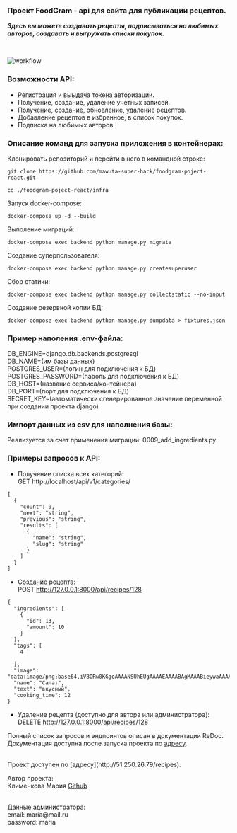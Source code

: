### Проект FoodGram - api для сайта для публикации рецептов.

***Здесь вы можете создавать рецепты, подписываться на любимых авторов, создавать и выгружать списки покупок.***


<br>

![workflow](https://github.com/mawuta-super-hack/foodgram-poject-react/actions/workflows/foodgram_workflow.yml/badge.svg?)

### Возможности API:
- Регистрация и выыдача токена авторизации.
- Получение, создание, удаление учетных записей.
- Получение, создание, обновление, удаление рецептов.
- Добавление рецептов в избранное, в список покупок.
- Подписка на любимых авторов.


### Описание команд для запуска приложения в контейнерах:

Клонировать репозиторий и перейти в него в командной строке:

```
git clone https://github.com/mawuta-super-hack/foodgram-poject-react.git
```

```
cd ./foodgram-poject-react/infra
```

Запуск docker-compose:
```
docker-compose up -d --build
```

Выполение миграций:
```
docker-compose exec backend python manage.py migrate
```

Создание суперпользователя:
```
docker-compose exec backend python manage.py createsuperuser
```

Cбор статики:
```
docker-compose exec backend python manage.py collectstatic --no-input 
```

Создание резервной копии БД:
```
docker-compose exec backend python manage.py dumpdata > fixtures.json
```

### Пример наполения .env-файла:

DB_ENGINE=django.db.backends.postgresql <br>
DB_NAME=(им базы данных)<br>
POSTGRES_USER=(логин для подключения к БД)<br>
POSTGRES_PASSWORD=(пароль для подключения к БД)<br>
DB_HOST=(название сервиса/контейнера)<br>
DB_PORT=(порт для подключения к БД)<br>
SECRET_KEY=(автоматически сгенерированное значение переменной при создании проекта django)<br>

### Импорт данных из csv для наполнения базы:

Реализуется за счет применения миграции: 0009_add_ingredients.py

### Примеры запросов к API:

- Получение списка всех категорий: <br>
GET http://localhost/api/v1/categories/

```
[
  {
    "count": 0,
    "next": "string",
    "previous": "string",
    "results": [
      {
        "name": "string",
        "slug": "string"
      }
    ]
  }
]
```

- Создание рецепта: <br>
POST http://127.0.0.1:8000/api/recipes/128
```
{
  "ingredients": [
    {
      "id": 13,
      "amount": 10
    }
  ],
  "tags": [
    4
    
  ],
  "image": "data:image/png;base64,iVBORw0KGgoAAAANSUhEUgAAAAEAAAABAgMAAABieywaAAAACVBMVEUAAAD///9fX1/S0ecCAAAACXBIWXMAAA7EAAAOxAGVKw4bAAAACklEQVQImWNoAAAAggCByxOyYQAAAABJRU5ErkJggg==",
  "name": "Салат",
  "text": "вкусный",
  "cooking_time": 12
}
```
- Удаление рецепта (доступно для автора или администратора): <br>
DELETE http://127.0.0.1:8000/api/recipes/128



Полный список запросов и эндпоинтов описан в документации ReDoc.
Документация доступна после запуска проекта по [адресу](http://51.250.26.79/api/docs).

<br>
Проект доступен по [адресу](http://51.250.26.79/recipes).
<br>

Автор проекта:
<br>
Клименкова Мария [Github](https://github.com/mawuta-super-hack)<br>

<br>
Данные администратора:

<br>
email: maria@mail.ru

<br>
password: maria

